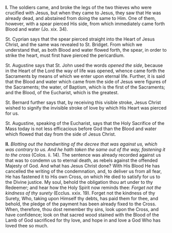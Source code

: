 
**I\.** The soldiers came, and broke the legs of the two thieves who were crucified with Jesus, but when they came to Jesus, they saw that He was already dead, and abstained from doing the same to Him. One of them, however, with a spear pierced His side, from which immediately came forth Blood and water (Jo. xix. 34).

St. Cyprian says that the spear pierced straight into the Heart of Jesus Christ, and the same was revealed to St. Bridget. From which we understand that, as both Blood and water flowed forth, the spear, in order to strike the heart, must first have pierced the pericardium.

St. Augustine says that St. John used the words *opened the side*, because in the Heart of the Lord the way of life was opened, whence came forth the Sacraments by means of which we enter upon eternal life. Further, it is said that the Blood and water which came from the side of Jesus were figures of the Sacraments; the water, of Baptism, which is the first of the Sacraments; and the Blood, of the Eucharist, which is the greatest.

St. Bernard further says that, by receiving this visible stroke, Jesus Christ wished to signify the invisible stroke of love by which His Heart was pierced for us.

St. Augustine, speaking of the Eucharist, says that the Holy Sacrifice of the Mass today is not less efficacious before God than the Blood and water which flowed that day from the side of Jesus Christ.

**II\.** *Blotting out the handwriting of the decree that was against us, which was contrary to us. And he hath taken the same out of the way, fastening it to the cross* (Colos. ii. 14). The sentence was already recorded against us that was to condemn us to eternal death, as rebels against the offended Majesty of God. And what has Jesus Christ done? With His Blood He has cancelled the writing of the condemnation, and, to deliver us from all fear, He has fastened it to His own Cross, on which He died to satisfy for us to the Divine justice. My soul, behold the obligation thou art under to thy Redeemer; and hear how the Holy Spirit now reminds thee: *Forget not the kindness of thy surety* (Ecclus. xxix. 19). Forget not the kindness of thy Surety, Who, taking upon Himself thy debts, has paid them for thee, and behold, the pledge of the payment has been already fixed to the Cross. When, therefore, thou dost remember thy sins, look upon the Cross, and have confidence; look on that sacred wood stained with the Blood of the Lamb of God sacrificed for thy love, and hope in and love a God Who has loved thee so much.

